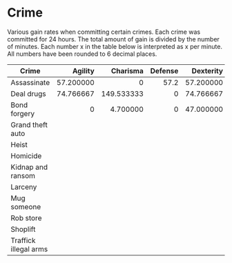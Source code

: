# Crime

Various gain rates when committing certain crimes.  Each crime was committed
for 24 hours.  The total amount of gain is divided by the number of minutes.
Each number x in the table below is interpreted as x per minute.  All numbers
have been rounded to 6 decimal places.

| Crime                 | Agility   | Charisma   | Defense | Dexterity | Hack      | Karma     | Money     | Strength |
|-----------------------|----------:|-----------:|--------:|----------:|----------:|----------:|----------:|---------:|
| Assassinate           | 57.200000 | 0          | 57.2    | 57.200000 | 0         | -0.744792 | 501333.33 | 57.2     |
| Deal drugs            | 74.766667 | 149.533333 | 0       | 74.766667 | 0         | -2.920573 | 889066.67 | 0        |
| Bond forgery          | 0         | 4.700000   | 0       | 47.000000 | 31.333333 | -0.012240 | 556000.00 | 0        |
| Grand theft auto      |           |            |         |           |           |           |           |          |
| Heist                 |           |            |         |           |           |           |           |          |
| Homicide              |           |            |         |           |           |           |           |          |
| Kidnap and ransom     |           |            |         |           |           |           |           |          |
| Larceny               |           |            |         |           |           |           |           |          |
| Mug someone           |           |            |         |           |           |           |           |          |
| Rob store             |           |            |         |           |           |           |           |          |
| Shoplift              |           |            |         |           |           |           |           |          |
| Traffick illegal arms |           |            |         |           |           |           |           |          |
